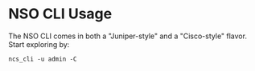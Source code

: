 # NSO CLI Usage

The NSO CLI comes in both a "Juniper-style" and a "Cisco-style" flavor. Start exploring by:

    ncs_cli -u admin -C

